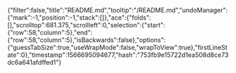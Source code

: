{"filter":false,"title":"README.md","tooltip":"/README.md","undoManager":{"mark":-1,"position":-1,"stack":[]},"ace":{"folds":[],"scrolltop":681.375,"scrollleft":0,"selection":{"start":{"row":58,"column":5},"end":{"row":58,"column":5},"isBackwards":false},"options":{"guessTabSize":true,"useWrapMode":false,"wrapToView":true},"firstLineState":0},"timestamp":1566695094677,"hash":"753fb9e15722d1ea508d8ce73dc6a641afdffed1"}